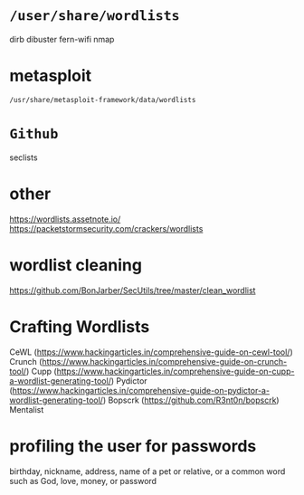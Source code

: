 # `/user/share/wordlists`
dirb
dibuster
fern-wifi
nmap

# metasploit
`/usr/share/metasploit-framework/data/wordlists`

# `Github`
seclists

# other
https://wordlists.assetnote.io/
https://packetstormsecurity.com/crackers/wordlists

# wordlist cleaning
https://github.com/BonJarber/SecUtils/tree/master/clean_wordlist

# Crafting Wordlists
CeWL (https://www.hackingarticles.in/comprehensive-guide-on-cewl-tool/)
Crunch (https://www.hackingarticles.in/comprehensive-guide-on-crunch-tool/)
Cupp (https://www.hackingarticles.in/comprehensive-guide-on-cupp-a-wordlist-generating-tool/)
Pydictor (https://www.hackingarticles.in/comprehensive-guide-on-pydictor-a-wordlist-generating-tool/)
Bopscrk (https://github.com/R3nt0n/bopscrk)
Mentalist


# profiling the user for passwords
birthday, nickname, address, name of a pet or relative, or a common word such as God, love, money, or password